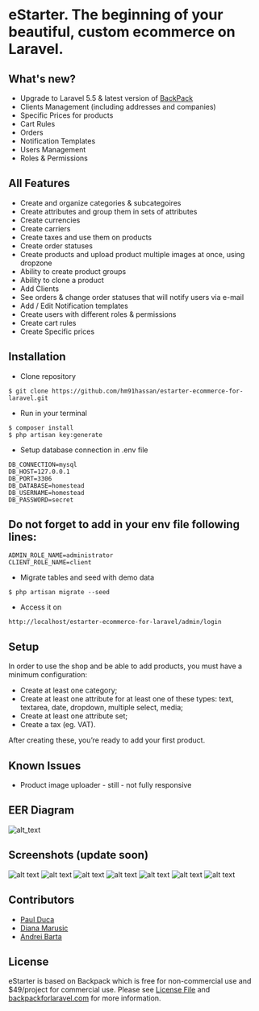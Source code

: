 # eStarter. The beginning of your beautiful, custom ecommerce on Laravel.
## What's new?
- Upgrade to Laravel 5.5 & latest version of [BackPack](https://backpackforlaravel.com/)
- Clients Management (including addresses and companies)
- Specific Prices for products
- Cart Rules
- Orders
- Notification Templates
- Users Management
- Roles & Permissions

## All Features
- Create and organize categories & subcategoires
- Create attributes and group them in sets of attributes
- Create currencies
- Create carriers
- Create taxes and use them on products
- Create order statuses
- Create products and upload product multiple images at once, using dropzone
- Ability to create product groups
- Ability to clone a product
- Add Clients
- See orders & change order statuses that will notify users via e-mail
- Add / Edit Notification templates
- Create users with different roles & permissions
- Create cart rules
- Create Specific prices

## Installation
- Clone repository
```
$ git clone https://github.com/hm91hassan/estarter-ecommerce-for-laravel.git
```
- Run in your terminal
```
$ composer install
$ php artisan key:generate
```
- Setup database connection in .env file
```
DB_CONNECTION=mysql
DB_HOST=127.0.0.1
DB_PORT=3306
DB_DATABASE=homestead
DB_USERNAME=homestead
DB_PASSWORD=secret
```

## Do not forget to add in your env file following lines:
```
ADMIN_ROLE_NAME=administrator
CLIENT_ROLE_NAME=client
```

- Migrate tables and seed with demo data
```
$ php artisan migrate --seed
```

- Access it on
```
http://localhost/estarter-ecommerce-for-laravel/admin/login
```

## Setup
In order to use the shop and be able to add products, you must have a minimum configuration:
- Create at least one category;
- Create at least one attribute for at least one of these types: text, textarea, date, dropdown, multiple select, media;
- Create at least one attribute set;
- Create a tax (eg. VAT).

After creating these, you’re ready to add your first product.

## Known Issues
- Product image uploader - still - not fully responsive


## EER Diagram
![alt_text](https://i.imgur.com/NzZM6RN.png "eStarter EER Diagram")

## Screenshots (update soon)
![alt text](http://i.imgur.com/i3rp9Jk.png "List categories")
![alt text](http://i.imgur.com/CCCgGvl.png "Edit category")
![alt text](http://i.imgur.com/92WE6wd.png "Edit product")
![alt text](http://i.imgur.com/ZZF70eo.png "Edit attribute")
![alt text](http://i.imgur.com/xmb0u7o.png "Edit attribute set")
![alt text](http://i.imgur.com/OVbI44p.png "Edit currency")
![alt text](http://i.imgur.com/86mx9U2.png "Edit tax")

## Contributors
 - [Paul Duca](https://github.com/pduca)
 - [Diana Marusic](https://github.com/mdiannna)
 - [Andrei Barta](https://github.com/abarta)
 
## License
eStarter is based on Backpack which is free for non-commercial use and $49/project for commercial use. Please see [License File](LICENSE.md) and [backpackforlaravel.com](https://backpackforlaravel.com/#pricing) for more information.

[ico-version]: https://img.shields.io/packagist/v/backpack/base.svg?style=flat-square
[ico-license]: https://img.shields.io/badge/license-MIT-brightgreen.svg?style=flat-square
[ico-downloads]: https://img.shields.io/packagist/dt/backpack/base.svg?style=flat-square
